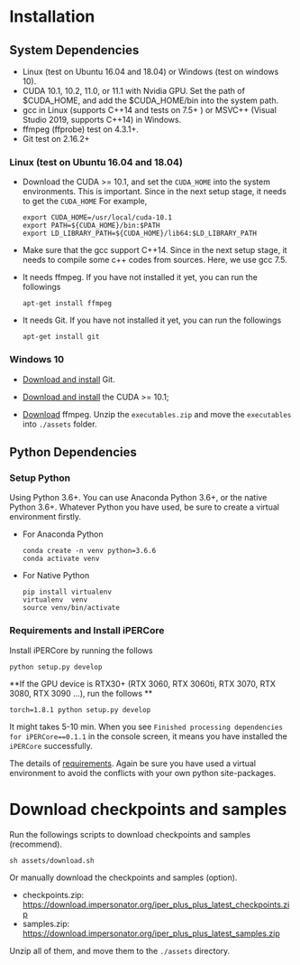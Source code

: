 # Installation

## System Dependencies
 - Linux (test on Ubuntu 16.04 and 18.04) or Windows (test on windows 10).
 - CUDA 10.1, 10.2, 11.0, or 11.1 with Nvidia GPU. Set the path of $CUDA_HOME, and add the $CUDA_HOME/bin into the system path. 
 - gcc in Linux (supports C++14 and tests on 7.5+ ) or MSVC++ (Visual Studio 2019, supports C++14) in Windows.
 - ffmpeg (ffprobe) test on 4.3.1+.
 - Git test on 2.16.2+
 
 
### Linux (test on Ubuntu 16.04 and 18.04)
 - Download the CUDA >= 10.1, and set the `CUDA_HOME` into the system environments. This is important.
 Since in the next setup stage, it needs to get the `CUDA_HOME`
 For example,
     ```shell
     export CUDA_HOME=/usr/local/cuda-10.1
     export PATH=${CUDA_HOME}/bin:$PATH
     export LD_LIBRARY_PATH=${CUDA_HOME}/lib64:$LD_LIBRARY_PATH 
     ```
   
 - Make sure that the gcc support C++14. Since in the next setup stage, it needs to compile some c++ codes from sources.
 Here, we use gcc 7.5.
 
 - It needs ffmpeg. If you have not installed it yet, you can run the followings
    ```shell
   apt-get install ffmpeg 
   ```
 - It needs Git. If you have not installed it yet, you can run the followings
    ```shell
   apt-get install git 
   ```
   
### Windows 10
 - [Download and install](https://git-scm.com/download/win) Git. 
 
 - [Download and install](https://docs.nvidia.com/cuda/cuda-installation-guide-microsoft-windows/index.html) the CUDA >= 10.1;
 
 - [Download](http://101.32.75.151:20086/iper_plus_plus_latest_executables.zip) ffmpeg. Unzip the `executables.zip` and move
 the `executables` into `./assets` folder.
   
 
## Python Dependencies

### Setup Python
Using Python 3.6+. You can use Anaconda Python 3.6+, or the native Python 3.6+.
Whatever Python you have used, be sure to create a virtual environment firstly.

 - For Anaconda Python
    ```shell
   conda create -n venv python=3.6.6
   conda activate venv
   
   ```

 
 - For Native Python
   ```shell
   pip install virtualenv
   virtualenv  venv
   source venv/bin/activate
   
   ```
   
### Requirements and Install iPERCore
Install iPERCore by running the follows

```shell
python setup.py develop
```

**If the GPU device is RTX30+ (RTX 3060, RTX 3060ti, RTX 3070, RTX 3080, RTX 3090 ...), run the follows **
```shell
torch=1.8.1 python setup.py develop
```

It might takes 5-10 min. When you see `Finished processing dependencies for iPERCore==0.1.1` in the console screen, it means
you have installed the `iPERCore` successfully.


The details of [requirements](../requirements/full_reqs.txt). Again be sure you have used a virtual environment to
avoid the conflicts with your own python site-packages.

# Download checkpoints and samples

Run the followings scripts to download checkpoints and samples (recommend).
```shell
sh assets/download.sh
```

Or manually download the checkpoints and samples (option).
- checkpoints.zip: https://download.impersonator.org/iper_plus_plus_latest_checkpoints.zip
- samples.zip: https://download.impersonator.org/iper_plus_plus_latest_samples.zip

Unzip all of them, and move them to the `./assets` directory.






